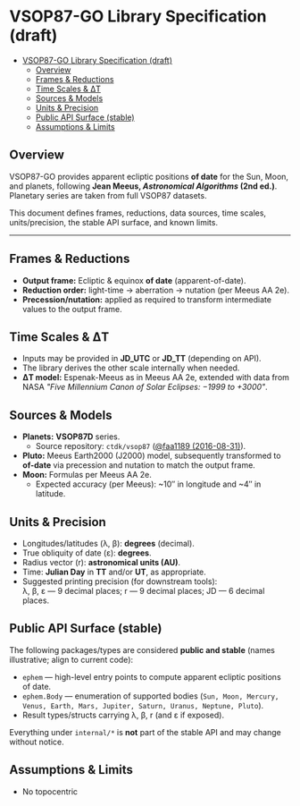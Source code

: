# VSOP87-GO Library Specification (draft)

- [VSOP87-GO Library Specification (draft)](#vsop87-go-library-specification-draft)
  - [Overview](#overview)
  - [Frames \& Reductions](#frames--reductions)
  - [Time Scales \& ΔT](#time-scales--δt)
  - [Sources \& Models](#sources--models)
  - [Units \& Precision](#units--precision)
  - [Public API Surface (stable)](#public-api-surface-stable)
  - [Assumptions \& Limits](#assumptions--limits)



## Overview
VSOP87-GO provides apparent ecliptic positions **of date** for the Sun, Moon, and planets, following **Jean Meeus, _Astronomical Algorithms_ (2nd ed.)**. Planetary series are taken from full VSOP87 datasets.

This document defines frames, reductions, data sources, time scales, units/precision, the stable API surface, and known limits.

---

## Frames & Reductions
- **Output frame:** Ecliptic & equinox **of date** (apparent-of-date).
- **Reduction order:** light-time → aberration → nutation (per Meeus AA 2e).
- **Precession/nutation:** applied as required to transform intermediate values to the output frame.

## Time Scales & ΔT
- Inputs may be provided in **JD_UTC** or **JD_TT** (depending on API).
- The library derives the other scale internally when needed.
- **ΔT model:** Espenak-Meeus as in Meeus AA 2e, extended with data from NASA
  _"Five Millennium Canon of Solar Eclipses: −1999 to +3000"_.

## Sources & Models
- **Planets:** **VSOP87D** series.
  - Source repository: `ctdk/vsop87` ([@faa1189 (2016-08-31)](https://github.com/ctdk/vsop87/commits/master/)).
- **Pluto:** Meeus Earth2000 (J2000) model, subsequently transformed to **of-date**
  via precession and nutation to match the output frame.
- **Moon:** Formulas per Meeus AA 2e.
  - Expected accuracy (per Meeus): ~10″ in longitude and ~4″ in latitude.

## Units & Precision
- Longitudes/latitudes (λ, β): **degrees** (decimal).
- True obliquity of date (ε): **degrees**.
- Radius vector (r): **astronomical units (AU)**.
- Time: **Julian Day** in **TT** and/or **UT**, as appropriate.
- Suggested printing precision (for downstream tools):  
  λ, β, ε — 9 decimal places; r — 9 decimal places; JD — 6 decimal places.

## Public API Surface (stable)
The following packages/types are considered **public and stable** (names illustrative; align to current code):
- `ephem` — high-level entry points to compute apparent ecliptic positions of date.
- `ephem.Body` — enumeration of supported bodies
  (`Sun, Moon, Mercury, Venus, Earth, Mars, Jupiter, Saturn, Uranus, Neptune, Pluto`).
- Result types/structs carrying λ, β, r (and ε if exposed).

Everything under `internal/*` is **not** part of the stable API and may change without notice.

## Assumptions & Limits
- No topocentric
